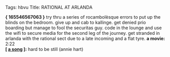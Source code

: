 Tags: hbvu
Title: RATIONAL AT ARLANDA
  
**{ 165546567063 }**
try thru a series of rocambolèsque errors to put up the blinds on the bedroom. give up and cab to kallinge. get denied prio boarding but manage to fool the securitas guy. code in the lounge and use the wifi to secure media for the second leg of the journey. get stranded in arlanda with the rational sect due to a late incoming and a flat tyre.
**a movie:** 2:22  
**[ [a song](https://open.spotify.com/track/07lmPAHCoES4sCIOPOkESJ) ]:** hard to be still (annie hart)